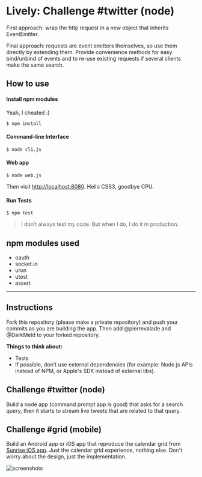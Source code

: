 Lively: Challenge #twitter (node)
===

First approach: wrap the http request in a new object that inherits EventEmitter.

Final approach: requests are event emitters themselves, so use them directly by extending them. Provide convenience methods for easy bind/unbind of events and to re-use existing requests if several clients make the same search.


How to use
---
#### Install npm modules
Yeah, I cheated :)

`$ npm install`

#### Command-line Interface
`$ node cli.js`

#### Web app
`$ node web.js`

Then visit [http://localhost:8080](http://localhost:8080). 
Hello CSS3, goodbye CPU.

#### Run Tests
`$ npm test`

> I don’t always test my code. But when I do, I do it in production.

npm modules used
---

- oauth
- socket.io
- urun
- utest
- assert


---

Instructions
-----

Fork this repository (please make a private repository) and push your commits as you are building the app. Then add @pierrevalade and @DarkMeld to your forked repository.

**Things to think about:**
- Tests
- If possible, don't use external dependencies (for example: Node.js APIs instead of NPM, or Apple's SDK instead of external libs).

Challenge #twitter (node)
-----

Build a node app (command prompt app is good) that asks for a search query, then it starts to stream live tweets that are related to that query.

Challenge #grid (mobile)
-----

Build an Android app or iOS app that reproduce the calendar grid from [Sunrise iOS app](https://itunes.apple.com/us/app/sunrise-calendar./id599114150?mt=8). Just the calendar grid experience, nothing else. Don't worry about the design, just the implementation.

![screenshots](http://cl.ly/image/2r2E3x471040/content)